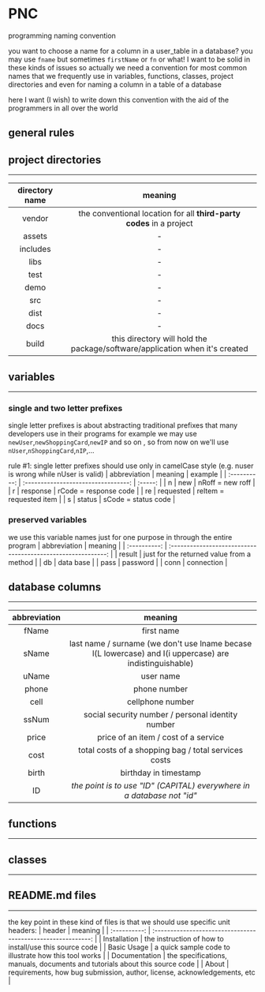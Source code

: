 # PNC

programming naming convention

you want to choose a name for a column in a user_table in a database? you may use `fname` but sometimes `firstName` or  `fn` or what! I want to be solid in these kinds of issues so actually we need a convention for most common names that we frequently use in variables, functions, classes, project directories and even for naming a column in a table of a database

here I want (I wish) to write down this convention with the aid of the programmers in all over the world

## general rules

## project directories
---
| directory name |                    meaning          |
| :----------: | :---------------------------------: |
| vendor | the conventional location for all **third-party codes** in a project |
| assets | - | 
| includes | - |
| libs | - |
| test | - |
| demo | - |
| src | - |
| dist | - |
| docs | - |
| build | this directory will hold the package/software/application when it's created |
## variables
---
### single and two letter prefixes
single letter prefixes is about abstracting traditional prefixes that many developers use in their programs for example we may use `newUser`,`newShoppingCard`,`newIP` and so on , so from now on we'll use `nUser`,`nShoppingCard`,`nIP`,...

rule #1: single letter prefixes should use only in camelCase style (e.g. nuser is wrong while nUser is valid)
| abbreviation |                    meaning          | example |
| :----------: | :---------------------------------: | :-----: |
| n | new | nRoff = new roff |
| r | response | rCode = response code |
| re | requested | reItem = requested item |
| s | status | sCode = status code |
### preserved variables
we use this variable names just for one purpose in through the entire program
| abbreviation |                           meaning                            |
| :----------: | :----------------------------------------------------------: |
| result | just for the returned value from a method |
| db | data base |
| pass | password |
| conn | connection |
## database columns
---
| abbreviation |                           meaning                            |
| :----------: | :----------------------------------------------------------: |
|    fName     |                          first name                          |
|    sName     |     last name / surname (we don't use lname becase l(L lowercase) and I(i uppercase) are indistinguishable) |
|    uName     |                         user name                          |
|    phone     |                         phone number                         |
|     cell     |                       cellphone number                       |
|    ssNum     |      social security number / personal identity number       |
|    price     |             price of an item / cost of a service             |
|    cost    |     total costs of a shopping bag / total services costs     |
|   birth    |                    birthday in timestamp                     |
|      ID      | *the point is to use "ID" (CAPITAL) everywhere in a database not "id"* |

## functions
---
## classes
---
## README.md files
---
the key point in these kind of files is that we should use specific unit headers:
| header |                           meaning                            |
| :----------: | :----------------------------------------------------------: |
| Installation | the instruction of how to install/use this source code |
| Basic Usage | a quick sample code to illustrate how this tool works |
| Documentation | the specifications, manuals, documents and tutorials about this source code |
| About | requirements, how bug submission, author, license, acknowledgements, etc |


